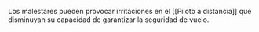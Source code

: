 Los malestares pueden provocar irritaciones en el [[Piloto a distancia]] que disminuyan su capacidad de garantizar la seguridad de vuelo.
